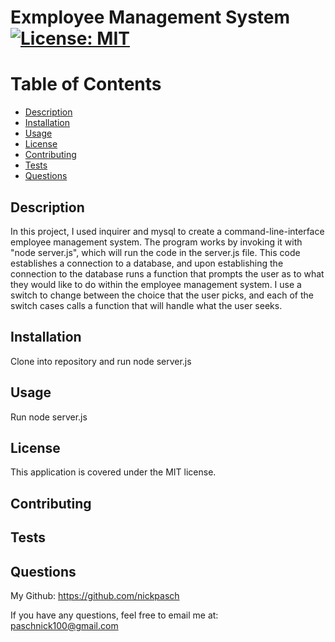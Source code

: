 
# Exmployee Management System  [![License: MIT](https://img.shields.io/badge/License-MIT-yellow.svg)](https://opensource.org/licenses/MIT)

# Table of Contents

- [Description](#description)
- [Installation](#installation)
- [Usage](#usage)
- [License](#license)
- [Contributing](#contributing)
- [Tests](#tests)
- [Questions](#questions)

## Description
        
In this project, I used inquirer and mysql to create a command-line-interface employee management system. The program works by invoking it with "node server.js", which will run the code in the server.js file. This code establishes a connection to a database, and upon establishing the connection to the database runs a function that prompts the user as to what they would like to do within the employee management system. I use a switch to change between the choice that the user picks, and each of the switch cases calls a function that will handle what the user seeks. 

## Installation 

Clone into repository and run node server.js 

## Usage

Run node server.js

## License

This application is covered under the MIT license.

## Contributing



## Tests



## Questions



My Github: https://github.com/nickpasch

If you have any questions, feel free to email me at: paschnick100@gmail.com
    
